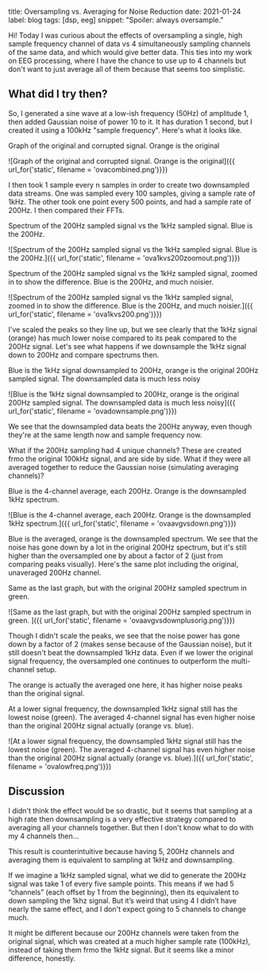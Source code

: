 title: Oversampling vs. Averaging for Noise Reduction
date: 2021-01-24
label: blog
tags: [dsp, eeg]
snippet: "Spoiler: always oversample."

Hi! Today I was curious about the effects of oversampling a single, high sample frequency channel of data vs 4 simultaneously sampling channels of the same data, and which would give better data. This ties into my work on EEG processing, where I have the chance to use up to 4 channels but don't want to just average all of them because that seems too simplistic. 

## What did I try then?
So, I generated a sine wave at a low-ish frequency (50Hz) of amplitude 1, then added Gaussian noise of power 10 to it. It has duration 1 second, but I created it using a 100kHz "sample frequency". Here's what it looks like. 

<p class="caption">Graph of the original and corrupted signal. Orange is the original</p>
![Graph of the original and corrupted signal. Orange is the original]({{ url_for('static', filename = 'ovacombined.png')}})

I then took 1 sample every n samples in order to create two downsampled data streams. One was sampled every 100 samples, giving a sample rate of 1kHz. The other took one point every 500 points, and had a sample rate of 200Hz. I then compared their FFTs.

<p class="caption">Spectrum of the 200Hz sampled signal vs the 1kHz sampled signal. Blue is the 200Hz.</p>
![Spectrum of the 200Hz sampled signal vs the 1kHz sampled signal. Blue is the 200Hz.]({{ url_for('static', filename = 'ova1kvs200zoomout.png')}})

<p class="caption">Spectrum of the 200Hz sampled signal vs the 1kHz sampled signal, zoomed in to show the difference. Blue is the 200Hz, and much noisier.</p>
![Spectrum of the 200Hz sampled signal vs the 1kHz sampled signal, zoomed in to show the difference. Blue is the 200Hz, and much noisier.]({{ url_for('static', filename = 'ova1kvs200.png')}})

I've scaled the peaks so they line up, but we see clearly that the 1kHz signal (orange) has much lower noise compared to its peak compared to the 200Hz signal. Let's see what happens if we downsample the 1kHz signal down to 200Hz and compare spectrums then.

<p class="caption">Blue is the 1kHz signal downsampled to 200Hz, orange is the original 200Hz sampled signal. The downsampled data is much less noisy</p>
![Blue is the 1kHz signal downsampled to 200Hz, orange is the original 200Hz sampled signal. The downsampled data is much less noisy]({{ url_for('static', filename = 'ovadownsample.png')}})

We see that the downsampled data beats the 200Hz anyway, even though they're at the same length now and sample frequency now. 

What if the 200Hz sampling had 4 unique channels? These are created frmo the original 100kHz signal, and are side by side. What if they were all averaged together to reduce the Gaussian noise (simulating averaging channels)?

<p class="caption">Blue is the 4-channel average, each 200Hz. Orange is the downsampled 1kHz spectrum.</p>
![Blue is the 4-channel average, each 200Hz. Orange is the downsampled 1kHz spectrum.]({{ url_for('static', filename = 'ovaavgvsdown.png')}})

Blue is the averaged, orange is the downsampled spectrum. We see that the noise has gone down by a lot in the original 200Hz spectrum, but it's still higher than the oversampled one by about a factor of 2 (just from comparing peaks visually). Here's the same plot including the original, unaveraged 200Hz channel.

<p class="caption">Same as the last graph, but with the original 200Hz sampled spectrum in green. </p>
![Same as the last graph, but with the original 200Hz sampled spectrum in green. ]({{ url_for('static', filename = 'ovaavgvsdownplusorig.png')}})

Though I didn't scale the peaks, we see that the noise power has gone down by a factor of 2 (makes sense because of the Gaussian noise), but it still doesn't beat the downsampled 1kHz data. Even if we lower the original signal frequency, the oversampled one continues to outperform the multi-channel setup.

The orange is actually the averaged one here, it has higher noise peaks than the original signal.

<p class="caption">At a lower signal frequency, the downsampled 1kHz signal still has the lowest noise (green). The averaged 4-channel signal has even higher noise than the original 200Hz signal actually (orange vs. blue).</p>
![At a lower signal frequency, the downsampled 1kHz signal still has the lowest noise (green). The averaged 4-channel signal has even higher noise than the original 200Hz signal actually (orange vs. blue).]({{ url_for('static', filename = 'ovalowfreq.png')}})

## Discussion
I didn't think the effect would be so drastic, but it seems that sampling at a high rate then downsampling is a very effective strategy compared to averaging all your channels together. But then I don't know what to do with my 4 channels then...

This result is counterintuitive because having 5, 200Hz channels and averaging them is equivalent to sampling at 1kHz and downsampling. 

If we imagine a 1kHz sampled signal, what we did to generate the 200Hz signal was take 1 of every five sample points. This means if we had 5 “channels” (each offset by 1 from the beginning), then its equivalent to down sampling the 1khz signal. But it’s weird that using 4 I didn’t have nearly the same effect, and I don't expect going to 5 channels to change much. 

It might be different because our 200Hz channels were taken from the original signal, which was created at a much higher sample rate (100kHz), instead of taking them frmo the 1kHz signal. But it seems like a minor difference, honestly. 
